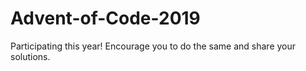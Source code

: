 # Advent-of-Code-2019

Participating this year! Encourage you to do the same and share your solutions. 
